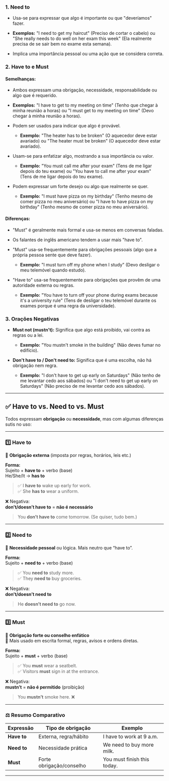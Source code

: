 ### 1. Need to

- Usa-se para expressar que algo é importante ou que "deveríamos" fazer.
    
- **Exemplos:** "I need to get my haircut" (Preciso de cortar o cabelo) ou "She really needs to do well on her exam this week" (Ela realmente precisa de se sair bem no exame esta semana).
    
- Implica uma importância pessoal ou uma ação que se considera correta.
    

### 2. Have to e Must

#### Semelhanças:

- Ambos expressam uma obrigação, necessidade, responsabilidade ou algo que é requerido.
    
- **Exemplos:** "I have to get to my meeting on time" (Tenho que chegar à minha reunião a horas) ou "I must get to my meeting on time" (Devo chegar à minha reunião a horas).
    
- Podem ser usados para indicar que algo é provável.
    
    - **Exemplo:** "The heater has to be broken" (O aquecedor deve estar avariado) ou "The heater must be broken" (O aquecedor deve estar avariado).
        
- Usam-se para enfatizar algo, mostrando a sua importância ou valor.
    
    - **Exemplo:** "You must call me after your exam" (Tens de me ligar depois do teu exame) ou "You have to call me after your exam" (Tens de me ligar depois do teu exame).
        
- Podem expressar um forte desejo ou algo que realmente se quer.
    
    - **Exemplo:** "I must have pizza on my birthday" (Tenho mesmo de comer pizza no meu aniversário) ou "I have to have pizza on my birthday" (Tenho mesmo de comer pizza no meu aniversário).
        

#### Diferenças:

- "Must" é geralmente mais formal e usa-se menos em conversas faladas.
    
- Os falantes de inglês americano tendem a usar mais "have to".
    
- "Must" usa-se frequentemente para obrigações pessoais (algo que a própria pessoa sente que deve fazer).
    
    - **Exemplo:** "I must turn off my phone when I study" (Devo desligar o meu telemóvel quando estudo).
        
- "Have to" usa-se frequentemente para obrigações que provêm de uma autoridade externa ou regras.
    
    - **Exemplo:** "You have to turn off your phone during exams because it's a university rule" (Tens de desligar o teu telemóvel durante os exames porque é uma regra da universidade).
        

### 3. Orações Negativas

- **Must not (mustn't):** Significa que algo está proibido, vai contra as regras ou a lei.
    
    - **Exemplo:** "You mustn't smoke in the building" (Não deves fumar no edifício).
        
- **Don't have to / Don't need to:** Significa que é uma escolha, não há obrigação nem regra.
    
    - **Exemplo:** "I don't have to get up early on Saturdays" (Não tenho de me levantar cedo aos sábados) ou "I don't need to get up early on Saturdays" (Não preciso de me levantar cedo aos sábados).

---

## ✅ **Have to vs. Need to vs. Must**

Todos expressam **obrigação** ou **necessidade**, mas com algumas diferenças sutis no uso:

---

### 1️⃣ **Have to**

🔹 **Obrigação externa** (imposta por regras, horários, leis etc.)

**Forma:**  
Sujeito + **have to** + verbo (base)  
He/She/It → **has to**

> ✅ I **have to** wake up early for work.  
> ✅ She **has to** wear a uniform.

❌ Negativa:  
**don’t/doesn’t have to** = **não é necessário**

> You **don’t have to** come tomorrow. (Se quiser, tudo bem.)

---

### 2️⃣ **Need to**

🔹 **Necessidade pessoal** ou lógica. Mais neutro que “have to”.

**Forma:**  
Sujeito + **need to** + verbo (base)

> ✅ You **need to** study more.  
> ✅ They **need to** buy groceries.

❌ Negativa:  
**don’t/doesn’t need to**

> He **doesn’t need to** go now.

---

### 3️⃣ **Must**

🔹 **Obrigação forte ou conselho enfático**  
🔹 Mais usado em escrita formal, regras, avisos e ordens diretas.

**Forma:**  
Sujeito + **must** + verbo (base)

> ✅ You **must** wear a seatbelt.  
> ✅ Visitors **must** sign in at the entrance.

❌ Negativa:  
**mustn’t** = **não é permitido** (proibição)

> You **mustn’t** smoke here. ❌

---

### ⚖️ **Resumo Comparativo**

|Expressão|Tipo de obrigação|Exemplo|
|---|---|---|
|**Have to**|Externa, regra/hábito|I have to work at 9 a.m.|
|**Need to**|Necessidade prática|We need to buy more milk.|
|**Must**|Forte obrigação/conselho|You must finish this today.|

---

